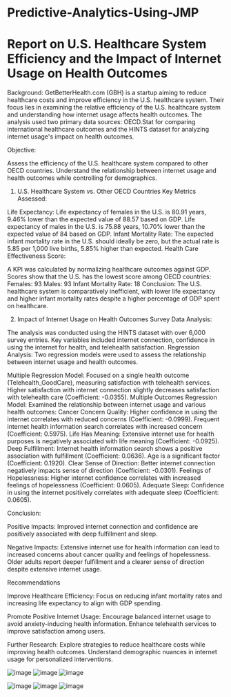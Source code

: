 # Predictive-Analytics-Using-JMP
# Report on U.S. Healthcare System Efficiency and the Impact of Internet Usage on Health Outcomes

Background:
GetBetterHealth.com (GBH) is a startup aiming to reduce healthcare costs and improve efficiency in the U.S. healthcare system. Their focus lies in examining the relative efficiency of the U.S. healthcare system and understanding how internet usage affects health outcomes. The analysis used two primary data sources: OECD.Stat for comparing international healthcare outcomes and the HINTS dataset for analyzing internet usage's impact on health outcomes.

Objective:

Assess the efficiency of the U.S. healthcare system compared to other OECD countries.
Understand the relationship between internet usage and health outcomes while controlling for demographics.
1. U.S. Healthcare System vs. Other OECD Countries
Key Metrics Assessed:

Life Expectancy:
Life expectancy of females in the U.S. is 80.91 years, 9.46% lower than the expected value of 88.57 based on GDP.
Life expectancy of males in the U.S. is 75.88 years, 10.70% lower than the expected value of 84 based on GDP.
Infant Mortality Rate:
The expected infant mortality rate in the U.S. should ideally be zero, but the actual rate is 5.85 per 1,000 live births, 5.85% higher than expected.
Health Care Effectiveness Score:

A KPI was calculated by normalizing healthcare outcomes against GDP.
Scores show that the U.S. has the lowest score among OECD countries:
Females: 93
Males: 93
Infant Mortality Rate: 18
Conclusion:
The U.S. healthcare system is comparatively inefficient, with lower life expectancy and higher infant mortality rates despite a higher percentage of GDP spent on healthcare.

2. Impact of Internet Usage on Health Outcomes
Survey Data Analysis:

The analysis was conducted using the HINTS dataset with over 6,000 survey entries.
Key variables included internet connection, confidence in using the internet for health, and telehealth satisfaction.
Regression Analysis:
Two regression models were used to assess the relationship between internet usage and health outcomes.

Multiple Regression Model:
Focused on a single health outcome (Telehealth_GoodCare), measuring satisfaction with telehealth services.
Higher satisfaction with internet connection slightly decreases satisfaction with telehealth care (Coefficient: -0.0355).
Multiple Outcomes Regression Model:
Examined the relationship between internet usage and various health outcomes:
Cancer Concern Quality:
Higher confidence in using the internet correlates with reduced concerns (Coefficient: -0.0999).
Frequent internet health information search correlates with increased concern (Coefficient: 0.5975).
Life Has Meaning:
Extensive internet use for health purposes is negatively associated with life meaning (Coefficient: -0.0925).
Deep Fulfillment:
Internet health information search shows a positive association with fulfillment (Coefficient: 0.0636).
Age is a significant factor (Coefficient: 0.1920).
Clear Sense of Direction:
Better internet connection negatively impacts sense of direction (Coefficient: -0.0301).
Feelings of Hopelessness:
Higher internet confidence correlates with increased feelings of hopelessness (Coefficient: 0.0605).
Adequate Sleep:
Confidence in using the internet positively correlates with adequate sleep (Coefficient: 0.0605).

Conclusion:

Positive Impacts:
Improved internet connection and confidence are positively associated with deep fulfillment and sleep.

Negative Impacts:
Extensive internet use for health information can lead to increased concerns about cancer quality and feelings of hopelessness.
Older adults report deeper fulfillment and a clearer sense of direction despite extensive internet usage.

Recommendations

Improve Healthcare Efficiency:
Focus on reducing infant mortality rates and increasing life expectancy to align with GDP spending.

Promote Positive Internet Usage:
Encourage balanced internet usage to avoid anxiety-inducing health information.
Enhance telehealth services to improve satisfaction among users.

Further Research:
Explore strategies to reduce healthcare costs while improving health outcomes.
Understand demographic nuances in internet usage for personalized interventions.

![image](https://github.com/sagar1023/Predictive-Analytics-Using-JMP/assets/125538858/129078e6-eec3-475b-a891-3db9705ec85a)
![image](https://github.com/sagar1023/Predictive-Analytics-Using-JMP/assets/125538858/b7ffddb2-7e06-4f46-a78e-fbf759fbaa6c)
![image](https://github.com/sagar1023/Predictive-Analytics-Using-JMP/assets/125538858/b6c47847-226a-4d79-9009-3c360b150f28)



![image](https://github.com/sagar1023/Predictive-Analytics-Using-JMP/assets/125538858/5f786456-11f2-4f60-9a93-a522edc4e74c)
![image](https://github.com/sagar1023/Predictive-Analytics-Using-JMP/assets/125538858/7bd81208-7820-4242-b0c0-72ae146619a6)
![image](https://github.com/sagar1023/Predictive-Analytics-Using-JMP/assets/125538858/8b3dd02a-1225-4bcc-b024-03970846af64)



